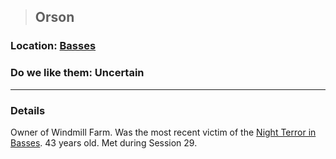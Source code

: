 >## Orson

### Location: [Basses](../../Locations/Basses.md)

### Do we like them: Uncertain

***

### Details

Owner of Windmill Farm. Was the most recent victim of the [Night Terror in Basses](../../Quests/Night%20Terror%20in%20Basses.md). 43 years old. Met during Session 29.
